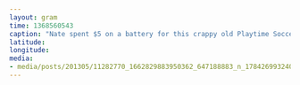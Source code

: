 ```yaml
---
layout: gram
time: 1368560543
caption: "Nate spent $5 on a battery for this crappy old Playtime Soccer game."
latitude: 
longitude: 
media:
- media/posts/201305/11282770_1662829883950362_647188883_n_17842699324000351.jpg
---
```

